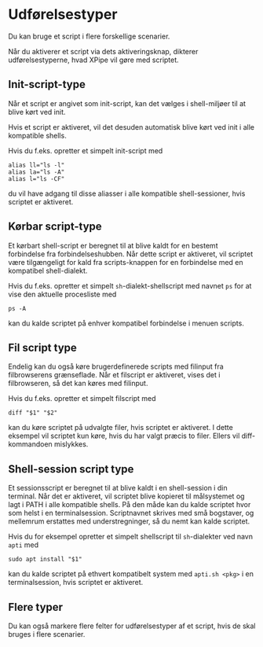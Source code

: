 # Udførelsestyper

Du kan bruge et script i flere forskellige scenarier.

Når du aktiverer et script via dets aktiveringsknap, dikterer udførelsestyperne, hvad XPipe vil gøre med scriptet.

## Init-script-type

Når et script er angivet som init-script, kan det vælges i shell-miljøer til at blive kørt ved init.

Hvis et script er aktiveret, vil det desuden automatisk blive kørt ved init i alle kompatible shells.

Hvis du f.eks. opretter et simpelt init-script med
```
alias ll="ls -l"
alias la="ls -A"
alias l="ls -CF"
```
du vil have adgang til disse aliasser i alle kompatible shell-sessioner, hvis scriptet er aktiveret.

## Kørbar script-type

Et kørbart shell-script er beregnet til at blive kaldt for en bestemt forbindelse fra forbindelseshubben.
Når dette script er aktiveret, vil scriptet være tilgængeligt for kald fra scripts-knappen for en forbindelse med en kompatibel shell-dialekt.

Hvis du f.eks. opretter et simpelt `sh`-dialekt-shellscript med navnet `ps` for at vise den aktuelle procesliste med
```
ps -A
```
kan du kalde scriptet på enhver kompatibel forbindelse i menuen scripts.

## Fil script type

Endelig kan du også køre brugerdefinerede scripts med filinput fra filbrowserens grænseflade.
Når et filscript er aktiveret, vises det i filbrowseren, så det kan køres med filinput.

Hvis du f.eks. opretter et simpelt filscript med
```
diff "$1" "$2"
```
kan du køre scriptet på udvalgte filer, hvis scriptet er aktiveret.
I dette eksempel vil scriptet kun køre, hvis du har valgt præcis to filer.
Ellers vil diff-kommandoen mislykkes.

## Shell-session script type

Et sessionsscript er beregnet til at blive kaldt i en shell-session i din terminal.
Når det er aktiveret, vil scriptet blive kopieret til målsystemet og lagt i PATH i alle kompatible shells.
På den måde kan du kalde scriptet hvor som helst i en terminalsession.
Scriptnavnet skrives med små bogstaver, og mellemrum erstattes med understregninger, så du nemt kan kalde scriptet.

Hvis du for eksempel opretter et simpelt shellscript til `sh`-dialekter ved navn `apti` med
```
sudo apt install "$1"
```
kan du kalde scriptet på ethvert kompatibelt system med `apti.sh <pkg>` i en terminalsession, hvis scriptet er aktiveret.

## Flere typer

Du kan også markere flere felter for udførelsestyper af et script, hvis de skal bruges i flere scenarier.
